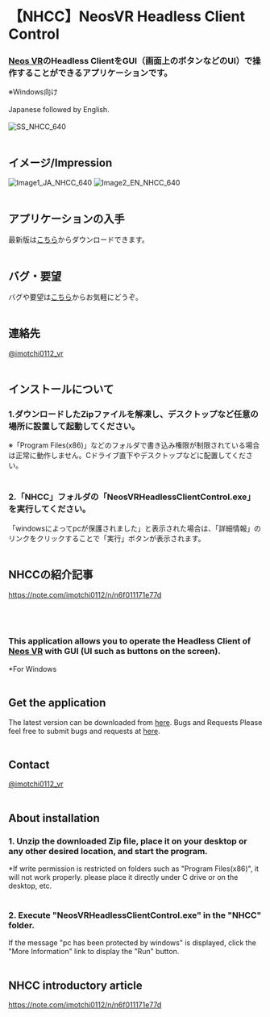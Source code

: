 # 【NHCC】NeosVR Headless Client Control  
### [Neos VR](https://neos.com/)のHeadless ClientをGUI（画面上のボタンなどのUI）で操作することができるアプリケーションです。  
※Windows向け  
<br>
Japanese followed by English.
<br>
<br>
![SS_NHCC_640](https://user-images.githubusercontent.com/70529267/177360855-2f17738c-1bef-40e7-b9a8-143a55c40c0c.png)
<br>
<br>
## イメージ/Impression
![Image1_JA_NHCC_640](https://user-images.githubusercontent.com/70529267/177363902-19972f6d-cf9d-48b1-a262-82bbedbe929d.png)
![Image2_EN_NHCC_640](https://user-images.githubusercontent.com/70529267/178275056-f04a9bfb-1c80-4330-a265-0d294b27f32b.png)
<br>
<br>
## アプリケーションの入手
最新版は[こちら](https://github.com/imotchi1214/NeosVRHeadlessClientControl/releases)からダウンロードできます。
<br>
<br>
## バグ・要望
バグや要望は[こちら](https://github.com/imotchi1214/NeosVRHeadlessClientControl/issues)からお気軽にどうぞ。
<br>
<br>
## 連絡先
[@imotchi0112_vr](https://twitter.com/imotchi0112_vr)
<br>
<br>
## インストールについて
### 1.ダウンロードしたZipファイルを解凍し、デスクトップなど任意の場所に設置して起動してください。
※「Program Files(x86)」などのフォルダで書き込み権限が制限されている場合は正常に動作しません。Cドライブ直下やデスクトップなどに配置してください。
<br>
<br>
### 2.「NHCC」フォルダの「NeosVRHeadlessClientControl.exe」を実行してください。
「windowsによってpcが保護されました」と表示された場合は、「詳細情報」のリンクをクリックすることで「実行」ボタンが表示されます。
<br>
<br>
## NHCCの紹介記事
https://note.com/imotchi0112/n/n6f011171e77d  
<br>
<br>
<br>
### This application allows you to operate the Headless Client of [Neos VR](https://neos.com/) with GUI (UI such as buttons on the screen).  
*For Windows
<br>
<br>
## Get the application
The latest version can be downloaded from [here](https://github.com/imotchi1214/NeosVRHeadlessClientControl/releases).
Bugs and Requests
Please feel free to submit bugs and requests at [here](https://github.com/imotchi1214/NeosVRHeadlessClientControl/issues).
<br>
<br>
## Contact
[@imotchi0112_vr](https://twitter.com/imotchi0112_vr)
<br>
<br>
## About installation
### 1. Unzip the downloaded Zip file, place it on your desktop or any other desired location, and start the program.
*If write permission is restricted on folders such as "Program Files(x86)", it will not work properly. please place it directly under C drive or on the desktop, etc.
<br>
<br>
### 2. Execute "NeosVRHeadlessClientControl.exe" in the "NHCC" folder.
If the message "pc has been protected by windows" is displayed, click the "More Information" link to display the "Run" button.
<br>
<br>
## NHCC introductory article
https://note.com/imotchi0112/n/n6f011171e77d  
